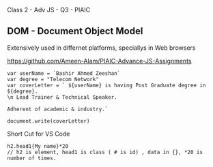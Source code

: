 Class 2 - Adv JS - Q3 - PIAIC

## DOM - Document Object Model

Extensively used in differnet platforms, speciallys in Web browsers



https://github.com/Ameen-Alam/PIAIC-Advance-JS-Assignments


```JS
var userName = `Bashir Ahmed Zeeshan`
var degree = "Telecom Network"
var coverLetter = ` ${userName} is having Post Graduate degree in ${degree}. 
\n Lead Trainer & Technical Speaker.

Adherent of academic & industry.`

document.write(coverLetter) 

```
Short Cut for VS Code
```
h2.head1{My name}*20
// h2 is element, head1 is class ( # is id) , data in {}, *20 is number of times.
```
